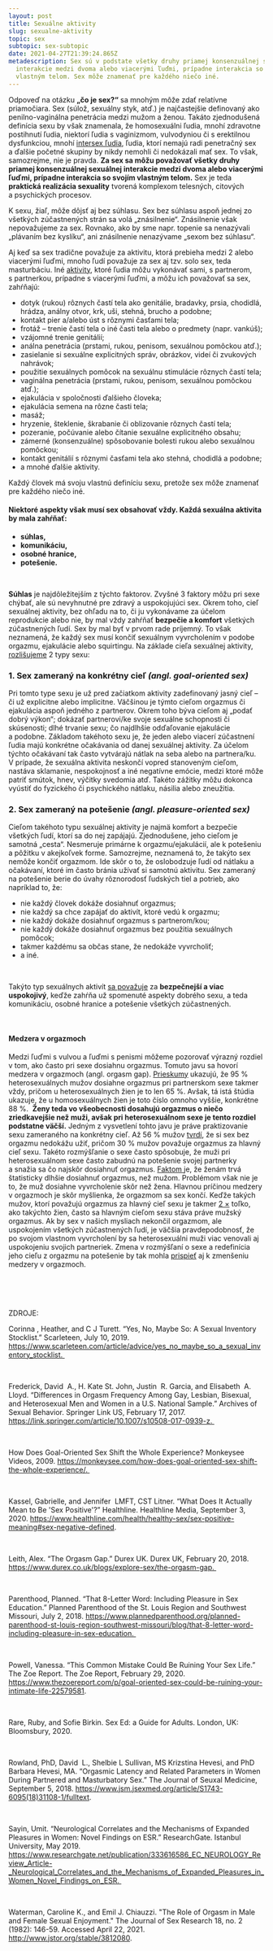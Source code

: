 ```yaml
---
layout: post
title: Sexuálne aktivity
slug: sexualne-aktivity
topic: sex
subtopic: sex-subtopic
date: 2021-04-27T21:39:24.865Z
metadescription: Sex sú v podstate všetky druhy priamej konsenzuálnej sexuálnej
  interakcie medzi dvoma alebo viacerými ľuďmi, prípadne interakcia so svojím
  vlastným telom. Sex môže znamenať pre každého niečo iné.
---
```

Odpoveď na otázku **„čo je sex?“** sa mnohým môže zdať relatívne priamočiara. Sex (súlož, sexuálny styk, atď.) je najčastejšie definovaný ako penilno-vaginálna penetrácia medzi mužom a ženou. Takáto zjednodušená definícia sexu by však znamenala, že homosexuálni ľudia, mnohí zdravotne postihnutí ľudia, niektorí ľudia s vaginizmom, vulvodyniou či s erektilnou dysfunkciou, mnohí [intersex ľudia](/anatomia-intersex-ludi/), ľudia, ktorí nemajú radi penetračný sex a ďalšie početné skupiny by nikdy nemohli či nedokázali mať sex. To však, samozrejme, nie je pravda. **Za sex sa môžu považovať všetky druhy priamej konsenzuálnej sexuálnej interakcie medzi dvoma alebo viacerými ľuďmi, prípadne interakcia so svojím vlastným telom.** Sex je teda **praktická realizácia sexuality** tvorená komplexom telesných, citových a psychických procesov. 

<div class='f-sex box-post'>
K sexu, žiaľ, môže dôjsť aj bez súhlasu. Sex bez súhlasu aspoň jednej zo všetkých zúčastnených strán sa volá „znásilnenie“. Znásilnenie však nepovažujeme za sex. Rovnako, ako by sme napr. topenie sa nenazývali „plávaním bez kyslíku“, ani znásilnenie nenazývame „sexom bez súhlasu“.
</div>

Aj keď sa sex tradične považuje za aktivitu, ktorá prebieha medzi 2 alebo viacerými ľuďmi, mnoho ľudí považuje za sex aj tzv. solo sex, teda masturbáciu. Iné [aktivity](https://www.scarleteen.com/article/advice/yes_no_maybe_so_a_sexual_inventory_stocklist), ktoré ľudia môžu vykonávať sami, s partnerom, s partnerkou, prípadne s viacerými ľuďmi, a môžu ich považovať sa sex, zahŕňajú:

* dotyk (rukou) rôznych častí tela ako genitálie, bradavky, prsia, chodidlá, hrádza, análny otvor, krk, uši, stehná, brucho a podobne;
* kontakt pier a/alebo úst s rôznymi časťami tela;
* frotáž – trenie častí tela o iné časti tela alebo o predmety (napr. vankúš);
* vzájomné trenie genitálií;
* análna penetrácia (prstami, rukou, penisom, sexuálnou pomôckou atď.);
* zasielanie si sexuálne explicitných správ, obrázkov, videí či zvukových nahrávok;
* použitie sexuálnych pomôcok na sexuálnu stimulácie rôznych častí tela;
* vaginálna penetrácia (prstami, rukou, penisom, sexuálnou pomôckou atď.);
* ejakulácia v spoločnosti ďalšieho človeka;
* ejakulácia semena na rôzne časti tela;
* masáž;
* hryzenie, šteklenie, škrabanie či oblizovanie rôznych častí tela;
* pozeranie, počúvanie alebo čítanie sexuálne explicitného obsahu;
* zámerné (konsenzuálne) spôsobovanie bolesti rukou alebo sexuálnou pomôckou;
* kontakt genitálií s rôznymi časťami tela ako stehná, chodidlá a podobne;
* a mnohé ďalšie aktivity. 

<div class='f-sex box-post'>
Každý človek má svoju vlastnú definíciu sexu, pretože sex môže znamenať pre každého niečo iné.
</div>

#### Niektoré aspekty však musí sex obsahovať vždy. Každá sexuálna aktivita by mala zahŕňať:

* **súhlas,**
* **komunikáciu,**
* **osobné hranice,**
* **potešenie.**

<br>

**Súhlas** je najdôležitejším z týchto faktorov. Zvyšné 3 faktory môžu pri sexe chýbať, ale sú nevyhnutné pre zdravý a uspokojujúci sex. Okrem toho, cieľ sexuálnej aktivity, bez ohľadu na to, či ju vykonávame za účelom reprodukcie alebo nie, by mal vždy zahŕňať **bezpečie a komfort** všetkých zúčastnených ľudí. Sex by mal byť v prvom rade príjemný. To však neznamená, že každý sex musí končiť sexuálnym vyvrcholením v podobe orgazmu, ejakulácie alebo squirtingu. Na základe cieľa sexuálnej aktivity, [rozlišujeme](https://www.jstor.org/stable/3812080?seq=1) 2 typy sexu:

### **1. Sex zameraný na konkrétny cieľ** *(angl. goal-oriented sex)*

Pri tomto type sexu je už pred začiatkom aktivity zadefinovaný jasný cieľ – či už explicitne alebo implicitne. Väčšinou je týmto cieľom orgazmus či ejakulácia aspoň jedného z partnerov. Okrem toho býva cieľom aj „podať dobrý výkon“; dokázať partnerovi/ke svoje sexuálne schopnosti či skúsenosti; dlhé trvanie sexu; čo najdlhšie odďaľovanie ejakulácie a podobne. Základom takéhoto sexu je, že jeden alebo viacerí zúčastnení ľudia majú konkrétne očakávania od danej sexuálnej aktivity. Za účelom týchto očakávaní tak často vytvárajú nátlak na seba alebo na partnera/ku. V prípade, že sexuálna aktivita neskončí vopred stanoveným cieľom, nastáva sklamanie, nespokojnosť a iné negatívne emócie, medzi ktoré môže patriť smútok, hnev, výčitky svedomia atď. Takéto zážitky môžu dokonca vyústiť do fyzického či psychického nátlaku, násilia alebo zneužitia. 

### **2. Sex zameraný na potešenie** *(angl. pleasure-oriented sex)*

Cieľom takéhoto typu sexuálnej aktivity je najmä komfort a bezpečie všetkých ľudí, ktorí sa do nej zapájajú. Zjednodušene, jeho cieľom je samotná „cesta“. Nesmeruje primárne k orgazmu/ejakulácií, ale k potešeniu a pôžitku v akejkoľvek forme. Samozrejme, neznamená to, že takýto sex nemôže končiť orgazmom. Ide skôr o to, že oslobodzuje ľudí od nátlaku a očakávaní, ktoré im často bránia užívať si samotnú aktivitu. Sex zameraný na potešenie berie do úvahy rôznorodosť ľudských tiel a potrieb, ako napríklad to, že:

* nie každý človek dokáže dosiahnuť orgazmus;
* nie každý sa chce zapájať do aktivít, ktoré vedú k orgazmu;
* nie každý dokáže dosiahnuť orgazmus s partnerom/kou;
* nie každý dokáže dosiahnuť orgazmus bez použitia sexuálnych pomôcok;
* takmer každému sa občas stane, že nedokáže vyvrcholiť;
* a iné.

<br>

Takýto typ sexuálnych aktivít [sa považuje](https://monkeysee.com/how-does-goal-oriented-sex-shift-the-whole-experience/.) za **bezpečnejší a viac uspokojivý**, keďže zahŕňa už spomenuté aspekty dobrého sexu, a teda komunikáciu, osobné hranice a potešenie všetkých zúčastnených.  

<br>

#### Medzera v orgazmoch

Medzi ľuďmi s vulvou a ľuďmi s penismi môžeme pozorovať výrazný rozdiel v tom, ako často pri sexe dosiahnu orgazmus. Tomuto javu sa hovorí medzera v orgazmoch (angl. orgasm gap). [Prieskumy](https://link.springer.com/article/10.1007/s10508-017-0939-z) ukazujú, že 95 % heterosexuálnych mužov dosiahne orgazmus pri partnerskom sexe takmer vždy, pričom u heterosexuálnych žien je to len 65 %. Avšak, tá istá štúdia ukazuje, že u homosexuálnych žien je toto číslo omnoho vyššie, konkrétne 88 %.  **Ženy teda vo všeobecnosti dosahujú orgazmus o niečo zriedkavejšie než muži, avšak pri heterosexuálnom sexe je tento rozdiel podstatne väčší.** Jedným z vysvetlení tohto javu je práve praktizovanie sexu zameraného na konkrétny cieľ. Až 56 % mužov [tvrdí](https://www.durex.co.uk/blogs/explore-sex/the-orgasm-gap), že si sex bez orgazmu nedokážu užiť, pričom 30 % mužov považuje orgazmus za hlavný cieľ sexu. Takéto rozmýšľanie o sexe často spôsobuje, že muži pri heterosexuálnom sexe často zabudnú na potešenie svojej partnerky a snažia sa čo najskôr dosiahnuť orgazmus. [Faktom ](https://www.jsm.jsexmed.org/article/S1743-6095(18)31108-1/fulltext)je, že ženám trvá štatisticky dlhšie dosiahnuť orgazmus, než mužom. Problémom však nie je to, že muž dosiahne vyvrcholenie skôr než žena. Hlavnou príčinou medzery v orgazmoch je skôr myšlienka, že orgazmom sa sex končí. Keďže takých mužov, ktorí považujú orgazmus za hlavný cieľ sexu je takmer [2 ×](https://www.durex.co.uk/blogs/explore-sex/the-orgasm-gap) toľko, ako takýchto žien, často sa hlavným cieľom sexu stáva práve mužský orgazmus. Ak by sex v našich mysliach nekončil orgazmom, ale uspokojením všetkých zúčastnených ľudí, je väčšia pravdepodobnosť, že po svojom vlastnom vyvrcholení by sa heterosexuálni muži viac venovali aj uspokojeniu svojich partneriek. Zmena v rozmýšľaní o sexe a redefinícia jeho cieľu z orgazmu na potešenie by tak mohla [prispieť](https://www.thezoereport.com/p/goal-oriented-sex-could-be-ruining-your-intimate-life-22579581) aj k zmenšeniu medzery v orgazmoch.

<br>

<br>

<br>

<p class="important-text">ZDROJE:</p>

Corinna , Heather, and C J Turett. “Yes, No, Maybe So: A Sexual Inventory Stocklist.” Scarleteen, July 10, 2019. https://www.scarleteen.com/article/advice/yes_no_maybe_so_a_sexual_inventory_stocklist. 

<br>

Frederick, David  A., H. Kate St. John, Justin  R. Garcia, and Elisabeth  A. Lloyd. “Differences in Orgasm Frequency Among Gay, Lesbian, Bisexual, and Heterosexual Men and Women in a U.S. National Sample.” Archives of Sexual Behavior. Springer Link US, February 17, 2017. https://link.springer.com/article/10.1007/s10508-017-0939-z. 

<br>

How Does Goal-Oriented Sex Shift the Whole Experience? Monkeysee Videos, 2009. https://monkeysee.com/how-does-goal-oriented-sex-shift-the-whole-experience/. 

<br>

Kassel, Gabrielle, and Jennifer  LMFT, CST Litner. “What Does It Actually Mean to Be 'Sex Positive'?” Healthline. Healthline Media, September 3, 2020. https://www.healthline.com/health/healthy-sex/sex-positive-meaning#sex-negative-defined. 

<br>

Leith, Alex. “The Orgasm Gap.” Durex UK. Durex UK, February 20, 2018. https://www.durex.co.uk/blogs/explore-sex/the-orgasm-gap. 

<br>

Parenthood, Planned. “That 8-Letter Word: Including Pleasure in Sex Education.” Planned Parenthood of the St. Louis Region and Southwest Missouri, July 2, 2018. https://www.plannedparenthood.org/planned-parenthood-st-louis-region-southwest-missouri/blog/that-8-letter-word-including-pleasure-in-sex-education. 

<br>

Powell, Vanessa. “This Common Mistake Could Be Ruining Your Sex Life.” The Zoe Report. The Zoe Report, February 29, 2020. https://www.thezoereport.com/p/goal-oriented-sex-could-be-ruining-your-intimate-life-22579581. 

<br>

Rare, Ruby, and Sofie Birkin. Sex Ed: a Guide for Adults. London, UK: Bloomsbury, 2020. 

<br>

Rowland, PhD, David  L., Shelbie L Sullivan, MS Krizstina Hevesi, and PhD Barbara Hevesi, MA. “Orgasmic Latency and Related Parameters in Women During Partnered and Masturbatory Sex.” The Journal of Seuxal Medicine, September 5, 2018. https://www.jsm.jsexmed.org/article/S1743-6095(18)31108-1/fulltext. 

<br>

Sayin, Umit. “Neurological Correlates and the Mechanisms of Expanded Pleasures in Women: Novel Findings on ESR.” ResearchGate. Istanbul University, May 2019. https://www.researchgate.net/publication/333616586_EC_NEUROLOGY_Review_Article-_Neurological_Correlates_and_the_Mechanisms_of_Expanded_Pleasures_in_Women_Novel_Findings_on_ESR. 

<br>

Waterman, Caroline K., and Emil J. Chiauzzi. "The Role of Orgasm in Male and Female Sexual Enjoyment." The Journal of Sex Research 18, no. 2 (1982): 146-59. Accessed April 22, 2021. http://www.jstor.org/stable/3812080.